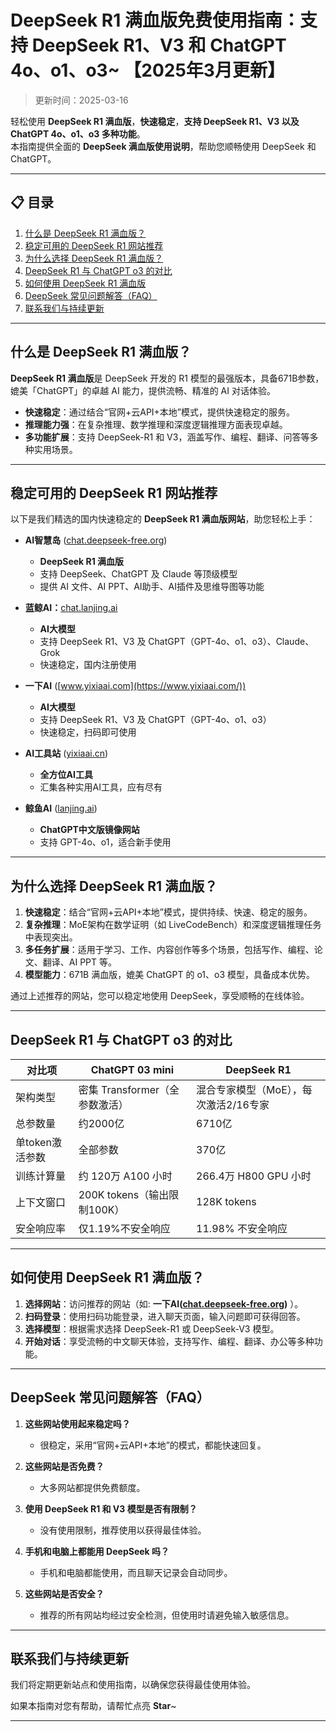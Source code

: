 # DeepSeek R1 满血版免费使用指南：支持 DeepSeek R1、V3 和 ChatGPT 4o、o1、o3~ 【2025年3月更新】

> 更新时间：2025-03-16         

轻松使用 **DeepSeek R1 满血版**，**快速稳定**，**支持 DeepSeek R1、V3 以及 ChatGPT 4o、o1、o3 多种功能**。   
本指南提供全面的 **DeepSeek 满血版使用说明**，帮助您顺畅使用 DeepSeek 和 ChatGPT。

---

## 📋 目录

1. [什么是 DeepSeek R1 满血版？](#什么是-deepseek-r1-满血版)
2. [稳定可用的 DeepSeek R1 网站推荐](#稳定可用的-deepseek-r1-网站推荐)
3. [为什么选择 DeepSeek R1 满血版？](#为什么选择-deepseek-r1-满血版)
4. [DeepSeek R1 与 ChatGPT o3 的对比](#deepseek-r1-与-chatgpt-o3-的对比)
5. [如何使用 DeepSeek R1 满血版](#如何使用-deepseek-r1-满血版)
6. [DeepSeek 常见问题解答（FAQ）](#deepseek-常见问题解答faq)
7. [联系我们与持续更新](#联系我们与持续更新)

---

## 什么是 DeepSeek R1 满血版？

**DeepSeek R1 满血版**是 DeepSeek 开发的 R1 模型的最强版本，具备671B参数，媲美「ChatGPT」的卓越 AI 能力，提供流畅、精准的 AI 对话体验。

- **快速稳定**：通过结合“官网+云API+本地”模式，提供快速稳定的服务。
- **推理能力强**：在复杂推理、数学推理和深度逻辑推理方面表现卓越。
- **多功能扩展**：支持 DeepSeek-R1 和 V3，涵盖写作、编程、翻译、问答等多种实用场景。

---

## 稳定可用的 DeepSeek R1 网站推荐

以下是我们精选的国内快速稳定的 **DeepSeek R1 满血版网站**，助您轻松上手：


- **AI智慧岛** ([chat.deepseek-free.org](https://chat.yixiaai.com/))  
  - **DeepSeek R1 满血版**  
  - 支持 DeepSeek、ChatGPT 及 Claude 等顶级模型  
  - 提供 AI 文件、AI PPT、AI助手、AI插件及思维导图等功能
    
- **蓝鲸AI：**[chat.lanjing.ai](https://chat.lanjing.ai/)
  - **AI大模型**  
  - 支持 DeepSeek R1、V3 及 ChatGPT（GPT-4o、o1、o3）、Claude、Grok  
  - 快速稳定，国内注册使用
    
- **一下AI** ([www.yixiaai.com](https://www.yixiaai.com/))  
  - **AI大模型**  
  - 支持 DeepSeek R1、V3 及 ChatGPT（GPT-4o、o1、o3）  
  - 快速稳定，扫码即可使用

- **AI工具站** ([yixiaai.cn](https://yixiaai.cn))  
  - **全方位AI工具**  
  - 汇集各种实用AI工具，应有尽有

- **鲸鱼AI** ([lanjing.ai](https://lanjing.ai/))  
  - **ChatGPT中文版镜像网站**  
  - 支持 GPT-4o、o1，适合新手使用
  
---

## 为什么选择 DeepSeek R1 满血版？

1. **快速稳定**：结合“官网+云API+本地”模式，提供持续、快速、稳定的服务。
2. **复杂推理**：MoE架构在数学证明（如 LiveCodeBench）和深度逻辑推理任务中表现突出。
3. **多任务扩展**：适用于学习、工作、内容创作等多个场景，包括写作、编程、论文、翻译、AI PPT 等。
4. **模型能力**：671B 满血版，媲美 ChatGPT 的 o1、o3 模型，具备成本优势。

通过上述推荐的网站，您可以稳定地使用 DeepSeek，享受顺畅的在线体验。

---

## DeepSeek R1 与 ChatGPT o3 的对比

| 对比项              | ChatGPT 03 mini                 | DeepSeek R1           |
|---------------------|---------------------------------|------------------------------------|
| 架构类型            | 密集 Transformer（全参数激活） | 混合专家模型（MoE），每次激活2/16专家 |
| 总参数量            | 约2000亿                        | 6710亿                            |
| 单token激活参数     | 全部参数                        | 370亿                             |
| 训练计算量          | 约 120万 A100 小时              | 266.4万 H800 GPU 小时             |
| 上下文窗口          | 200K tokens（输出限制100K）     | 128K tokens                       |
| 安全响应率          | 仅1.19%不安全响应               | 11.98% 不安全响应                 |

---

## 如何使用 DeepSeek R1 满血版？

1. **选择网站**：访问推荐的网站（如: **一下AI([chat.deepseek-free.org](https://chat.yixiaai.com))** ）。
2. **扫码登录**：使用扫码功能登录，进入聊天页面，输入问题即可获得回答。
3. **选择模型**：根据需求选择 DeepSeek-R1 或 DeepSeek-V3 模型。
4. **开始对话**：享受流畅的中文聊天体验，支持写作、编程、翻译、办公等多种功能。

---

## DeepSeek 常见问题解答（FAQ）

1. **这些网站使用起来稳定吗？**
   - 很稳定，采用“官网+云API+本地”的模式，都能快速回复。

2. **这些网站是否免费？**
   - 大多网站都提供免费额度。

3. **使用 DeepSeek R1 和 V3 模型是否有限制？**
   - 没有使用限制，推荐使用以获得最佳体验。

4. **手机和电脑上都能用 DeepSeek 吗？**
   - 手机和电脑都能使用，而且聊天记录会自动同步。

5. **这些网站是否安全？**
   - 推荐的所有网站均经过安全检测，但使用时请避免输入敏感信息。

---

## 联系我们与持续更新

我们将定期更新站点和使用指南，以确保您获得最佳使用体验。

如果本指南对您有帮助，请帮忙点亮 **Star**~

---
